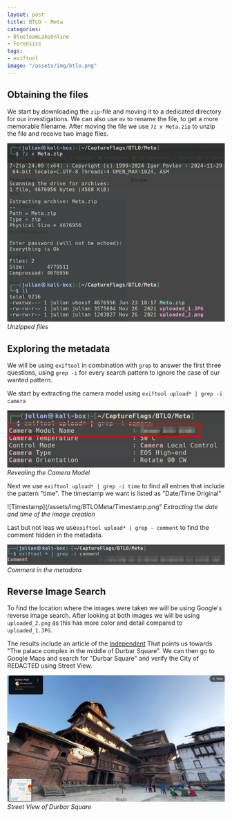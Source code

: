 ```yaml
---
layout: post
title: BTLO - Meta
categories:
- BlueTeamLabsOnline
- Forensics
tags:
- exiftool
image: "/assets/img/btlo.png"
---
```

## Obtaining the files
We start by downloading the `zip`-file and moving it to a dedicated directory for our
investigations.
We can also use `mv` to rename the file, to get a more memorable filename.
After moving the file we use `7z x Meta.zip` to unzip the file and receive two image files.

![Unzipped files](/assets/img/BTLOMeta/unzipped.png)
*Unzipped files*

## Exploring the metadata
We will be using `exiftool` in combination with `grep` to answer the first three questions,
using `grep -i` for every search pattern to ignore the case of our wanted pattern.

We start by extracting the camera model using `exiftool upload* | grep -i camera`

![Camera Model](/assets/img/BTLOMeta/CameraModel.png)
*Revealing the Camera Model*

Next we use `exiftool upload* | grep -i time` to find all entries that include the pattern
"time".
The timestamp we want is listed as "Date/Time Original"

![Timestamp](/assets/img/BTLOMeta/Timestamp.png"
*Extracting the date and time of the image creation*

Last but not leas we use`exiftool upload* | grep - comment` to find the comment hidden in the
metadata.

![Comment](/assets/img/BTLOMeta/Comment.png)
*Comment in the metadata*

## Reverse Image Search
To find the location where the images were taken we will be using Google's reverse image search.
After looking at both images we will be using `uploaded_2.png` as this has more color and
detail compared to `uploaded_1.JPG`.

The results include an article of the [Independent](https://www.independent.co.uk/asia/china/china-daily/basantapur-palace-restoration-nepal-b2176321.html)
That points us towards "The palace complex in the middle of Durbar Square".
We can then go to Google Maps and search for "Durbar Square" and verify the City of
REDACTED using Street View.

![StreetView](/assets/img/BTLOMeta/StreetView.png)
*Street View of Durbar Square*

